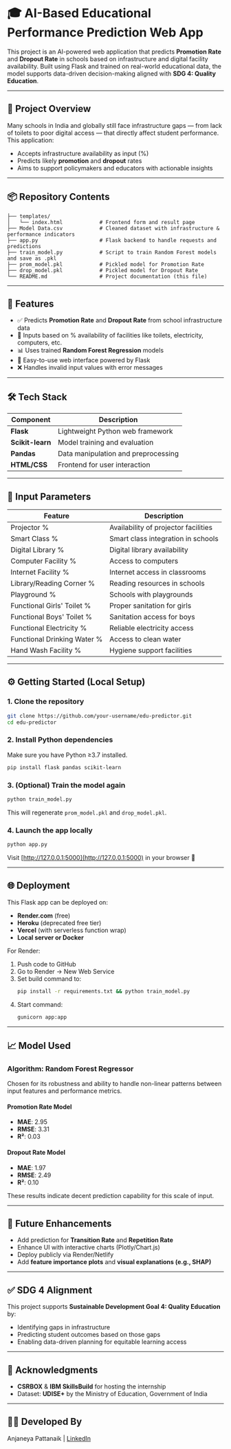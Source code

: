 # 🎓 AI-Based Educational Performance Prediction Web App

This project is an AI-powered web application that predicts **Promotion Rate** and **Dropout Rate** in schools based on infrastructure and digital facility availability. Built using Flask and trained on real-world educational data, the model supports data-driven decision-making aligned with **SDG 4: Quality Education**.

---

## 🧠 Project Overview

Many schools in India and globally still face infrastructure gaps — from lack of toilets to poor digital access — that directly affect student performance. This application:

- Accepts infrastructure availability as input (%)
- Predicts likely **promotion** and **dropout** rates
- Aims to support policymakers and educators with actionable insights

---

## 📦 Repository Contents

```
├── templates/
│   └── index.html            # Frontend form and result page
├── Model Data.csv            # Cleaned dataset with infrastructure & performance indicators
├── app.py                    # Flask backend to handle requests and predictions
├── train_model.py            # Script to train Random Forest models and save as .pkl
├── prom_model.pkl            # Pickled model for Promotion Rate
├── drop_model.pkl            # Pickled model for Dropout Rate
└── README.md                 # Project documentation (this file)
```

---

## 🚀 Features

- ✅ Predicts **Promotion Rate** and **Dropout Rate** from school infrastructure data
- 🔢 Inputs based on % availability of facilities like toilets, electricity, computers, etc.
- 📊 Uses trained **Random Forest Regression** models
- 🧠 Easy-to-use web interface powered by Flask
- ❌ Handles invalid input values with error messages

---

## 🛠️ Tech Stack

| Component        | Description                          |
|------------------|--------------------------------------|
| **Flask**        | Lightweight Python web framework     |
| **Scikit-learn** | Model training and evaluation        |
| **Pandas**       | Data manipulation and preprocessing  |
| **HTML/CSS**     | Frontend for user interaction        |

---

## 🧪 Input Parameters

| Feature                      | Description                           |
|-----------------------------|---------------------------------------|
| Projector %                 | Availability of projector facilities  |
| Smart Class %               | Smart class integration in schools    |
| Digital Library %           | Digital library availability          |
| Computer Facility %         | Access to computers                   |
| Internet Facility %         | Internet access in classrooms         |
| Library/Reading Corner %    | Reading resources in schools          |
| Playground %                | Schools with playgrounds              |
| Functional Girls' Toilet %  | Proper sanitation for girls           |
| Functional Boys' Toilet %   | Sanitation access for boys            |
| Functional Electricity %    | Reliable electricity access           |
| Functional Drinking Water % | Access to clean water                 |
| Hand Wash Facility %        | Hygiene support facilities            |

---

## ⚙️ Getting Started (Local Setup)

### 1. Clone the repository
```bash
git clone https://github.com/your-username/edu-predictor.git
cd edu-predictor
```

### 2. Install Python dependencies
Make sure you have Python ≥3.7 installed.
```bash
pip install flask pandas scikit-learn
```

### 3. (Optional) Train the model again
```bash
python train_model.py
```

This will regenerate `prom_model.pkl` and `drop_model.pkl`.

### 4. Launch the app locally
```bash
python app.py
```

Visit [http://127.0.0.1:5000](http://127.0.0.1:5000) in your browser 🚀

---

## 🌐 Deployment

This Flask app can be deployed on:

- **Render.com** (free)
- **Heroku** (deprecated free tier)
- **Vercel** (with serverless function wrap)
- **Local server or Docker**

For Render:
1. Push code to GitHub
2. Go to Render → New Web Service
3. Set build command to:
   ```bash
   pip install -r requirements.txt && python train_model.py
   ```
4. Start command:
   ```bash
   gunicorn app:app
   ```

---

## 📈 Model Used

### Algorithm: Random Forest Regressor

Chosen for its robustness and ability to handle non-linear patterns between input features and performance metrics.

#### Promotion Rate Model
- **MAE**: 2.95
- **RMSE**: 3.31
- **R²**: 0.03

#### Dropout Rate Model
- **MAE**: 1.97
- **RMSE**: 2.49
- **R²**: 0.10

These results indicate decent prediction capability for this scale of input.

---

## 📌 Future Enhancements

- Add prediction for **Transition Rate** and **Repetition Rate**
- Enhance UI with interactive charts (Plotly/Chart.js)
- Deploy publicly via Render/Netlify
- Add **feature importance plots** and **visual explanations (e.g., SHAP)**

---

## ✅ SDG 4 Alignment

This project supports **Sustainable Development Goal 4: Quality Education** by:

- Identifying gaps in infrastructure
- Predicting student outcomes based on those gaps
- Enabling data-driven planning for equitable learning access

---

## 🧠 Acknowledgments

- **CSRBOX** & **IBM SkillsBuild** for hosting the internship
- Dataset: **UDISE+** by the Ministry of Education, Government of India

---

## 🙋‍♂️ Developed By

Anjaneya Pattanaik | [LinkedIn](https://www.linkedin.com/in/anjaneyapattanaik/)

